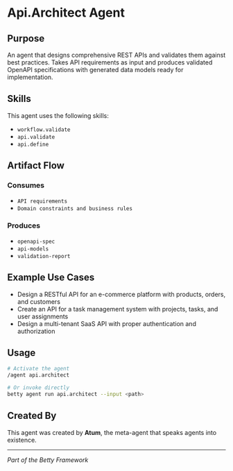 # Api.Architect Agent

## Purpose

An agent that designs comprehensive REST APIs and validates them against best practices. Takes API requirements as input and produces validated OpenAPI specifications with generated data models ready for implementation.

## Skills

This agent uses the following skills:

- `workflow.validate`
- `api.validate`
- `api.define`

## Artifact Flow

### Consumes

- `API requirements`
- `Domain constraints and business rules`

### Produces

- `openapi-spec`
- `api-models`
- `validation-report`

## Example Use Cases

- Design a RESTful API for an e-commerce platform with products, orders, and customers
- Create an API for a task management system with projects, tasks, and user assignments
- Design a multi-tenant SaaS API with proper authentication and authorization

## Usage

```bash
# Activate the agent
/agent api.architect

# Or invoke directly
betty agent run api.architect --input <path>
```

## Created By

This agent was created by **Atum**, the meta-agent that speaks agents into existence.

---

*Part of the Betty Framework*
